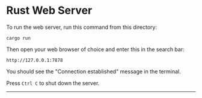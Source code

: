 # Rust Web Server 

To run the web server, run this command from this directory:

```
cargo run
```

Then open your web browser of choice and enter this in the search bar:

```
http://127.0.0.1:7878
```

You should see the "Connection established" message in the terminal.

Press `Ctrl C` to shut down the server.

_______________________________________________________________________________
